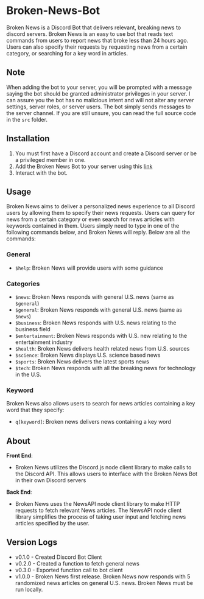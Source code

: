 # Broken-News-Bot

Broken News is a Discord Bot that delivers relevant, breaking news to discord servers. Broken News is an easy to use bot that reads text commands from users to report news that broke less than 24 hours ago. Users can also specify their requests by requesting news from a certain category, or searching for a key word in articles.

## Note

When adding the bot to your server, you will be prompted with a message saying the bot should be granted administrator privileges in your server. I can assure you the bot has no malicious intent and will not alter any server settings, server roles, or server users. The bot simply sends messages to the server channel. If you are still unsure, you can read the full source code in the `src` folder.

## Installation

1. You must first have a Discord account and create a Discord server or be a privileged member in one.
2. Add the Broken News Bot to your server using this [link](https://discord.com/api/oauth2/authorize?client_id=1146264445144797326&permissions=8&scope=bot)
3. Interact with the bot.

## Usage

Broken News aims to deliver a personalized news experience to all Discord users by allowing them to specify their news requests. Users can query for news from a certain category or even search for news articles with keywords contained in them. Users simply need to type in one of the following commands below, and Broken News will reply. Below are all the commands:

### General

- `$help`: Broken News will provide users with some guidance

### Categories

- `$news`: Broken News responds with general U.S. news (same as `$general`)
- `$general`: Broken News responds with general U.S. news (same as `$news`)
- `$business`: Broken News responds with U.S. news relating to the business field
- `$entertainment`: Broken News responds with U.S. new relating to the entertainment industry
- `$health`: Broken News delivers health related news from U.S. sources
- `$science`: Broken News displays U.S. science based news
- `$sports`: Broken News delivers the latest sports news
- `$tech`: Broken News responds with all the breaking news for technology in the U.S.

### Keyword

Broken News also allows users to search for news articles containing a key word that they specify:

- `q[keyword]`: Broken news delivers news containing a key word

## About

**Front End**:  

- Broken News utilizes the Discord.js node client library to make calls to the Discord API. This allows users to interface with the Broken News Bot in their own Discord servers

**Back End**:  

- Broken News uses the NewsAPI node client library to make HTTP requests to fetch relevant News articles. The NewsAPI node client library simplifies the process of taking user input and fetching news articles specified by the user.

## Version Logs

- v0.1.0 - Created Discord Bot Client  
- v0.2.0 - Created a function to fetch general news  
- v0.3.0 - Exported function call to bot client  
- v1.0.0 - Broken News first release. Broken News now responds with 5 randomized news articles on general U.S. news. Broken News must be run locally.
